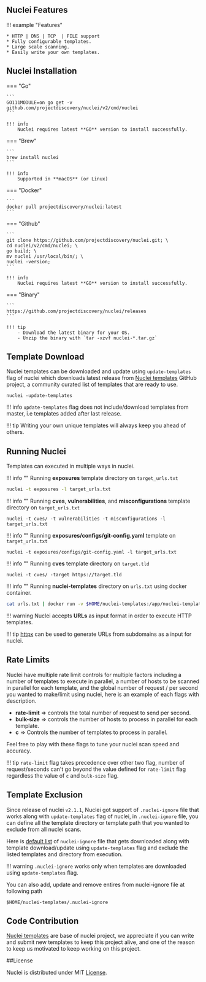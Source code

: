 ## **Nuclei** Features


!!! example "Features"

	* HTTP | DNS | TCP  | FILE support
	* Fully configurable templates.
	* Large scale scanning.
	* Easily write your own templates.


## **Nuclei** Installation

=== "Go"


    ```
    GO111MODULE=on go get -v github.com/projectdiscovery/nuclei/v2/cmd/nuclei
    ```

    !!! info
		Nuclei requires latest **GO** version to install successfully.

=== "Brew"

    ```
    brew install nuclei
    ```

    !!! info
		Supported in **macOS** (or Linux)

=== "Docker"

    ```
    docker pull projectdiscovery/nuclei:latest
    ```

=== "Github"

    ```
    git clone https://github.com/projectdiscovery/nuclei.git; \
    cd nuclei/v2/cmd/nuclei; \
    go build; \
    mv nuclei /usr/local/bin/; \
    nuclei -version;
    ```

    !!! info
		Nuclei requires latest **GO** version to install successfully.
=== "Binary"

    ```
    https://github.com/projectdiscovery/nuclei/releases
    ```

    !!! tip
		- Download the latest binary for your OS.
		- Unzip the binary with `tar -xzvf nuclei-*.tar.gz`

## Template **Download**

Nuclei templates can be downloaded and update using `update-templates` flag of nuclei which downloads latest release from [Nuclei templates](https://github.com/projectdiscovery/nuclei-templates/releases) GitHub project, a community curated list of templates that are ready to use.

```
nuclei -update-templates
```

!!! info
	`update-templates` flag does not include/download templates from master, i.e templates added after last release.

!!! tip
	Writing your own unique templates will always keep you ahead of others.

## Running **Nuclei**

Templates can executed in multiple ways in nuclei.

!!! info ""
	Running **exposures** template directory on `target_urls.txt`

```bash
nuclei -t exposures -l target_urls.txt
```


!!! info ""
	Running **cves**, **vulnerabilities**, and **misconfigurations** template directory on `target_urls.txt`

```
nuclei -t cves/ -t vulnerabilities -t misconfigurations -l target_urls.txt
```

!!! info ""
	Running **exposures/configs/git-config.yaml** template on `target_urls.txt`

```
nuclei -t exposures/configs/git-config.yaml -l target_urls.txt
```


!!! info ""
	Running **cves** template directory on `target.tld`

```
nuclei -t cves/ -target https://target.tld
```

!!! info ""
	Running **nuclei-templates** directory on `urls.txt` using docker container.

```bash
cat urls.txt | docker run -v $HOME/nuclei-templates:/app/nuclei-templates -i projectdiscovery/nuclei -t /app/nuclei-templates/cves/ > nuclei_cve_scan.txt
```

!!! warning
	Nuclei accepts **URLs** as input format in order to execute HTTP templates.

!!! tip
	[httpx](https://github.com/projectdiscovery/httpx) can be used to generate URLs from subdomains as a input for nuclei.
## Rate **Limits**

Nuclei have multiple rate limit controls for multiple factors including a number of templates to execute in parallel, a number of hosts to be scanned in parallel for each template, and the global number of request / per second you wanted to make/limit using nuclei, here is an example of each flags with description.

- **rate-limit** => controls the total number of request to send per second.
- **bulk-size** => controls the number of hosts to process in parallel for each template.
- **c** => Controls the number of templates to process in parallel.
	

Feel free to play with these flags to tune your nuclei scan speed and accuracy.

!!! tip
	`rate-limit` flag takes precedence over other two flag, number of request/seconds can't go beyond the value defined for `rate-limit` flag regardless the value of `c` and `bulk-size` flag.

## Template **Exclusion**

Since release of nuclei `v2.1.1`, Nuclei got support of `.nuclei-ignore` file that works along with `update-templates` flag of nuclei, in `.nuclei-ignore` file, you can define all the template directory or template path that you wanted to exclude from all nuclei scans.

Here is [default list](https://github.com/projectdiscovery/nuclei-templates/blob/master/.nuclei-ignore) of `nuclei-ignore` file that gets downloaded along with template download/update using `update-templates` flag and exclude the listed templates and directory from execution.


!!! warning
	`.nuclei-ignore` works only when templates are downloaded using `update-templates` flag.

You can also add, update and remove entires from nuclei-ignore file at following path

```
$HOME/nuclei-templates/.nuclei-ignore
```

## **Code** Contribution

[Nuclei templates](https://github.com/projectdiscovery/nuclei-templates) are base of nuclei project, we appreciate if you can write and submit new templates to keep this project alive, and one of the reason to keep us motivated to keep working on this project. 

##License

Nuclei is distributed under MIT [License](https://github.com/projectdiscovery/nuclei/blob/master/LICENSE.md).
